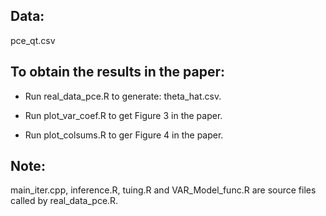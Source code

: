 ## Data:

pce_qt.csv

## To obtain the results in the paper:

* Run real_data_pce.R to generate: theta_hat.csv.

* Run plot_var_coef.R to get Figure 3 in the paper.

* Run plot_colsums.R to ger Figure 4 in the paper.

## Note:

main_iter.cpp, inference.R, tuing.R and VAR_Model_func.R are source files called by real_data_pce.R.
